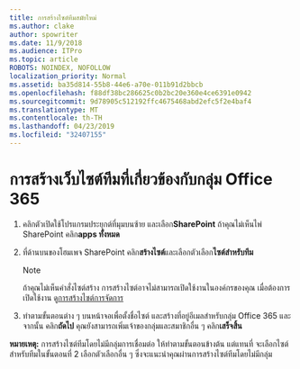 ```yaml
---
title: การสร้างไซต์ทีมสมัยใหม่
ms.author: clake
author: spowriter
ms.date: 11/9/2018
ms.audience: ITPro
ms.topic: article
ROBOTS: NOINDEX, NOFOLLOW
localization_priority: Normal
ms.assetid: ba35d814-55b8-44e6-a70e-011b91d2bbcb
ms.openlocfilehash: f88df38bc286625c0b2bc20e360e4ce6391e0942
ms.sourcegitcommit: 9d78905c512192ffc4675468abd2efc5f2e4baf4
ms.translationtype: MT
ms.contentlocale: th-TH
ms.lasthandoff: 04/23/2019
ms.locfileid: "32407155"
---
```

# <a name="create-an-office-365-group-connected-team-site"></a>การสร้างเว็บไซต์ทีมที่เกี่ยวข้องกับกลุ่ม Office 365

1. คลิกตัวเปิดใช้โปรแกรมประยุกต์ที่มุมบนซ้าย และเลือก**SharePoint** ถ้าคุณไม่เห็นไพ่ SharePoint คลิก**apps ทั้งหมด**
    
2. ที่ด้านบนของโฮมเพจ SharePoint คลิก**สร้างไซต์**และเลือกตัวเลือก**ไซต์สำหรับทีม** 
    
    > [!NOTE]
    > ถ้าคุณไม่เห็นคำสั่งไซต์สร้าง การสร้างไซต์อาจไม่สามารถเปิดใช้งานในองค์กรของคุณ เมื่อต้องการเปิดใช้งาน ดู[การสร้างไซต์การจัดการ](https://go.microsoft.com/fwlink/?linkid=2009644) 
  
3. ทำตามขั้นตอนต่าง ๆ บนหน้าจอเพื่อตั้งชื่อไซต์ และสร้างที่อยู่อีเมลสำหรับกลุ่ม Office 365 และจากนั้น คลิก**ถัดไป** คุณยังสามารถเพิ่มเจ้าของกลุ่มและสมาชิกอื่น ๆ คลิก**เสร็จสิ้น**
  
 **หมายเหตุ:** การสร้างไซต์ทีมโดยไม่มีกลุ่มการเชื่อมต่อ ให้ทำตามขั้นตอนข้างต้น แต่แทนที่ จะเลือกไซต์สำหรับทีมในขั้นตอนที่ 2 เลือกตัวเลือกอื่น ๆ ซึ่งจะแนะนำคุณผ่านการสร้างไซต์ทีมโดยไม่มีกลุ่ม 
    

